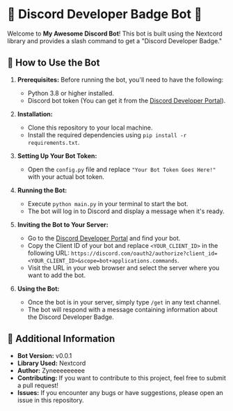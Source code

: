 # 🤖 Discord Developer Badge Bot 🎉

Welcome to **My Awesome Discord Bot**! This bot is built using the Nextcord library and provides a slash command to get a "Discord Developer Badge."

## 🚀 How to Use the Bot

1. **Prerequisites:** Before running the bot, you'll need to have the following:
   - Python 3.8 or higher installed.
   - Discord bot token (You can get it from the [Discord Developer Portal](https://discord.com/developers/applications)).

2. **Installation:**
   - Clone this repository to your local machine.
   - Install the required dependencies using `pip install -r requirements.txt`.

3. **Setting Up Your Bot Token:**
   - Open the `config.py` file and replace `"Your Bot Token Goes Here!"` with your actual bot token.

4. **Running the Bot:**
   - Execute `python main.py` in your terminal to start the bot.
   - The bot will log in to Discord and display a message when it's ready.

5. **Inviting the Bot to Your Server:**
   - Go to the [Discord Developer Portal](https://discord.com/developers/applications) and find your bot.
   - Copy the Client ID of your bot and replace `<YOUR_CLIENT_ID>` in the following URL: `https://discord.com/oauth2/authorize?client_id=<YOUR_CLIENT_ID>&scope=bot+applications.commands`.
   - Visit the URL in your web browser and select the server where you want to add the bot.

6. **Using the Bot:**
   - Once the bot is in your server, simply type `/get` in any text channel.
   - The bot will respond with a message containing information about the Discord Developer Badge.

## 📝 Additional Information

- **Bot Version:** v0.0.1
- **Library Used:** Nextcord
- **Author:** Zyneeeeeeeee
- **Contributing:** If you want to contribute to this project, feel free to submit a pull request!
- **Issues:** If you encounter any bugs or have suggestions, please open an issue in this repository.
